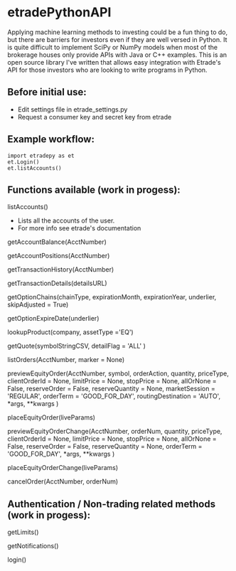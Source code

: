 # etradePythonAPI

Applying machine learning methods to investing could be a fun thing to do, but there are barriers for investors even if they are well versed in Python. It is quite difficult to implement SciPy or NumPy models when most of the brokerage houses only provide APIs with Java or C++ examples. This is an open source library I've written that allows easy integration with Etrade's API for those investors who are looking to write programs in Python.

## Before initial use:
  * Edit settings file in etrade_settings.py
  * Request a consumer key and secret key from etrade

## Example workflow:
```
import etradepy as et
et.Login()
et.listAccounts()
```

## Functions available (work in progess):
listAccounts()
  * Lists all the accounts of the user. 
  * For more info see etrade's documentation

getAccountBalance(AcctNumber)

getAccountPositions(AcctNumber)

getTransactionHistory(AcctNumber)

getTransactionDetails(detailsURL)

getOptionChains(chainType, expirationMonth, expirationYear, underlier, skipAdjusted = True)

getOptionExpireDate(underlier)

lookupProduct(company, assetType ='EQ')

getQuote(symbolStringCSV, detailFlag = 'ALL' )

listOrders(AcctNumber, marker = None)

previewEquityOrder(AcctNumber, symbol, orderAction, quantity, priceType, 
                        clientOrderId = None,
                        limitPrice = None, 
                        stopPrice = None,
                        allOrNone = False, 
                        reserveOrder = False, 
                        reserveQuantity = None, 
                        marketSession = 'REGULAR',
                        orderTerm = 'GOOD_FOR_DAY',
                        routingDestination = 'AUTO',
                        *args,
                        **kwargs
                      )

placeEquityOrder(liveParams)

previewEquityOrderChange(AcctNumber, orderNum, quantity, priceType, 
                        clientOrderId = None,
                        limitPrice = None, 
                        stopPrice = None,
                        allOrNone = False, 
                        reserveOrder = False, 
                        reserveQuantity = None, 
                        orderTerm = 'GOOD_FOR_DAY',
                        *args,
                        **kwargs
                      )

placeEquityOrderChange(liveParams)

cancelOrder(AcctNumber, orderNum)

## Authentication / Non-trading related methods (work in progess):

getLimits()

getNotifications()

login()


